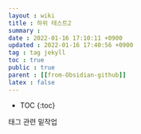 ```yaml
---
layout : wiki
title : 하위 테스트2
summary :
date : 2022-01-16 17:10:11 +0900
updated : 2022-01-16 17:40:56 +0900
tag : tag jekyll
toc : true
public : true
parent : [[from-Obsidian-github]]
latex : false
---
```


* TOC
{:toc}

태그 관련 밑작업
